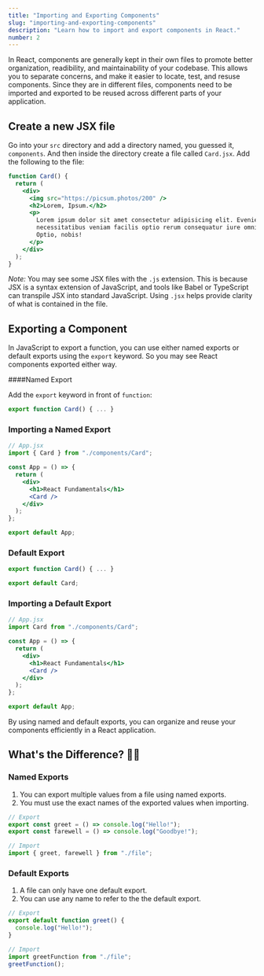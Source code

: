 ```yaml
---
title: "Importing and Exporting Components"
slug: "importing-and-exporting-components"
description: "Learn how to import and export components in React."
number: 2
---
```


In React, components are generally kept in their own files to promote better organization, readibility, and maintainability of your codebase. This allows you to separate concerns, and make it easier to locate, test, and resuse components. Since they are in different files, components need to be imported and exported to be reused across different parts of your application.

## Create a new JSX file

Go into your `src` directory and add a directory named, you guessed it, `components`. And then inside the directory create a file called `Card.jsx`. Add the following to the file:

```jsx
function Card() {
  return (
    <div>
      <img src="https://picsum.photos/200" />
      <h2>Lorem, Ipsum.</h2>
      <p>
        Lorem ipsum dolor sit amet consectetur adipisicing elit. Eveniet,
        necessitatibus veniam facilis optio rerum consequatur iure omnis velit.
        Optio, nobis!
      </p>
    </div>
  );
}
```

_Note:_ You may see some JSX files with the `.js` extension. This is because JSX is a syntax extension of JavaScript, and tools like Babel or TypeScript can transpile JSX into standard JavaScript. Using `.jsx` helps provide clarity of what is contained in the file.

## Exporting a Component

In JavaScript to export a function, you can use either named exports or default exports using the `export` keyword. So you may see React components exported either way.

####Named Export

Add the `export` keyword in front of `function`:

```jsx
export function Card() { ... }
```

### Importing a Named Export

```jsx
// App.jsx
import { Card } from "./components/Card";

const App = () => {
  return (
    <div>
      <h1>React Fundamentals</h1>
      <Card />
    </div>
  );
};

export default App;
```

### Default Export

```jsx
export function Card() { ... }

export default Card;
```

### Importing a Default Export

```jsx
// App.jsx
import Card from "./components/Card";

const App = () => {
  return (
    <div>
      <h1>React Fundamentals</h1>
      <Card />
    </div>
  );
};

export default App;
```

By using named and default exports, you can organize and reuse your components efficiently in a React application.

## What's the Difference? 🤷‍♀️

### Named Exports

1. You can export multiple values from a file using named exports.
2. You must use the exact names of the exported values when importing.

```js
// Export
export const greet = () => console.log("Hello!");
export const farewell = () => console.log("Goodbye!");

// Import
import { greet, farewell } from "./file";
```

### Default Exports

1. A file can only have one default export.
2. You can use any name to refer to the the default export.

```js
// Export
export default function greet() {
  console.log("Hello!");
}

// Import
import greetFunction from "./file";
greetFunction();
```
